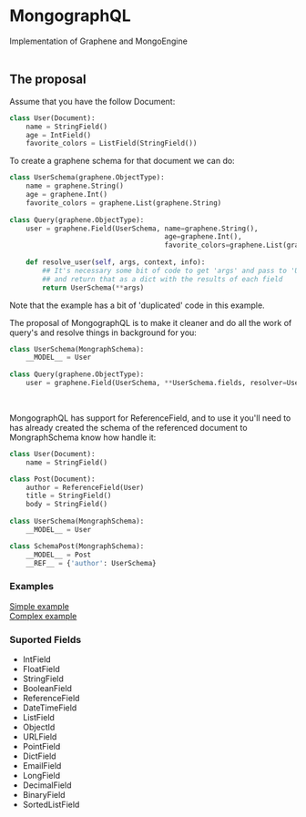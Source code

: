 # MongographQL
Implementation of Graphene and MongoEngine
<br>
<br>

## The proposal

Assume that you have the follow Document:

```python
class User(Document):
    name = StringField()
    age = IntField()
    favorite_colors = ListField(StringField())
```
To create a graphene schema for that document we can do:
```python
class UserSchema(graphene.ObjectType):
    name = graphene.String()
    age = graphene.Int() 
    favorite_colors = graphene.List(graphene.String)
    
class Query(graphene.ObjectType):
	user = graphene.Field(UserSchema, name=graphene.String(),
                                      age=graphene.Int(),
                                      favorite_colors=graphene.List(graphene.String))
    
    def resolve_user(self, args, context, info):
        ## It's necessary some bit of code to get 'args' and pass to 'User' query
        ## and return that as a dict with the results of each field 
        return UserSchema(**args)
```
Note that the example has a bit of 'duplicated' code in this example. 

The proposal of MongographQL is to make it cleaner and do all the work of query's and resolve things in background for you:

```python
class UserSchema(MongraphSchema):
    __MODEL__ = User
    
class Query(graphene.ObjectType):
	user = graphene.Field(UserSchema, **UserSchema.fields, resolver=UserSchema.auto_resolver)
```
<br>

MongographQL has support for ReferenceField, and to use it you'll need to has already created the schema of the referenced document to MongraphSchema know how handle it:
```python
class User(Document):   
    name = StringField()

class Post(Document):
    author = ReferenceField(User)
    title = StringField()
    body = StringField()
       
class UserSchema(MongraphSchema):
    __MODEL__ = User

class SchemaPost(MongraphSchema):
    __MODEL__ = Post
    __REF__ = {'author': UserSchema}
```
### Examples
<a href="https://github.com/joaovitorsilvestre/MongographQL/blob/master/example.py" >Simple example</a>
<br>
<a href="https://github.com/joaovitorsilvestre/MongographQL/blob/master/complexExample.py" >Complex example</a>

### Suported Fields
* IntField
* FloatField
* StringField
* BooleanField
* ReferenceField
* DateTimeField
* ListField 
* ObjectId
* URLField
* PointField
* DictField
* EmailField
* LongField
* DecimalField
* BinaryField
* SortedListField
